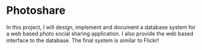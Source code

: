 # Photoshare
In this project, I will design, implement and document a database system for a web based photo social sharing application. I  also provide the web based interface to the database. The ﬁnal system is similar to Flickr!
